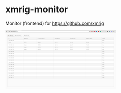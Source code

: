 # xmrig-monitor

Monitor (frontend) for https://github.com/xmrig

<img src="xmrig-monitor.png" width="350"/>
